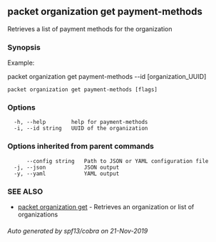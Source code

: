 ## packet organization get payment-methods

Retrieves a list of payment methods for the organization

### Synopsis

Example:

packet organization get payment-methods --id [organization_UUID]



```
packet organization get payment-methods [flags]
```

### Options

```
  -h, --help        help for payment-methods
  -i, --id string   UUID of the organization
```

### Options inherited from parent commands

```
      --config string   Path to JSON or YAML configuration file
  -j, --json            JSON output
  -y, --yaml            YAML output
```

### SEE ALSO

* [packet organization get](packet_organization_get.md)	 - Retrieves an organization or list of organizations

###### Auto generated by spf13/cobra on 21-Nov-2019
